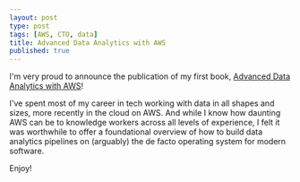 ```yaml
---
layout: post
type: post
tags: [AWS, CTO, data]
title: Advanced Data Analytics with AWS
published: true
---
```


I'm very proud to announce the publication of my first book, [Advanced Data Analytics with AWS](https://www.amazon.com/Advanced-Data-Analytics-AWS-Engineering/dp/8197081891)!

I've spent most of my career in tech working with data in all shapes and sizes, more recently in the cloud on AWS. And while I know how daunting AWS can be to knowledge workers across all levels of experience, I felt it was worthwhile to offer a foundational overview of how to build data analytics pipelines on (arguably) the de facto operating system for modern software.

Enjoy!
